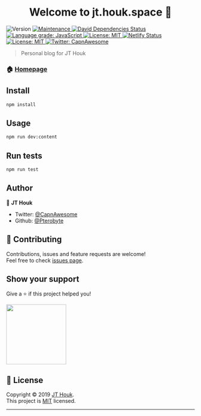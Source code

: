 <h1 align="center">Welcome to jt.houk.space 👋</h1>

<p>
  <img alt="Version" src="https://img.shields.io/badge/version-1.0.0-blue.svg?cacheSeconds=2592000" />
  <a href="https://github.com/HoukasaurusRex/houkasaurus/graphs/commit-activity">
    <img alt="Maintenance" src="https://img.shields.io/badge/Maintained%3F-yes-green.svg" target="_blank" />
  </a>
  <a href="https://david-dm.org/pterobyte/houkasaurus">
    <img alt="David Dependencies Status" src="https://david-dm.org/pterobyte/houkasaurus.svg" target="_blank" />
  </a>
  <a href="https://lgtm.com/projects/g/Pterobyte/jt.houk.space/context:javascript">
    <img alt="Language grade: JavaScript" src="https://img.shields.io/lgtm/grade/javascript/g/Pterobyte/jt.houk.space.svg?logo=lgtm&logoWidth=18" target="_blank" />
  </a>
  <a href="https://opensource.org/licenses/MIT">
    <img alt="License: MIT" src="https://img.shields.io/badge/License-MIT-yellow.svg" target="_blank" />
  </a>
  <a href="https://app.netlify.com/sites/houkasaurus/deploys">
    <img alt="Netlify Status" src="https://api.netlify.com/api/v1/badges/db1500c5-d307-4fa7-acd0-60543ece4624/deploy-status" target="_blank" />
  </a>
  <a href="https://github.com/HoukasaurusRex/jt.houk.space/blob/master/LICENSE">
    <img alt="License: MIT" src="https://img.shields.io/badge/License-MIT-yellow.svg" target="_blank" />
  </a>
  <a href="https://twitter.com/CapnAwesome">
    <img alt="Twitter: CapnAwesome" src="https://img.shields.io/twitter/follow/CapnAwesome.svg?style=social" target="_blank" />
  </a>
</p>

> Personal blog for JT Houk

### 🏠 [Homepage](jt.houk.space)

## Install

```sh
npm install
```

## Usage

```sh
npm run dev:content
```

## Run tests

```sh
npm run test
```

## Author

👤 **JT Houk**

* Twitter: [@CapnAwesome](https://twitter.com/CapnAwesome)
* Github: [@Pterobyte](https://github.com/HoukasaurusRex)

## 🤝 Contributing

Contributions, issues and feature requests are welcome!<br />Feel free to check [issues page](https://github.com/HoukasaurusRex/jt.houk.space/issues).

## Show your support

Give a ⭐️ if this project helped you!

<a href="https://www.patreon.com/TerminallyChillSoftware">
  <img src="https://c5.patreon.com/external/logo/become_a_patron_button@2x.png" width="160">
</a>

## 📝 License

Copyright © 2019 [JT Houk](https://github.com/HoukasaurusRex).<br />
This project is [MIT](https://github.com/HoukasaurusRex/jt.houk.space/blob/master/LICENSE) licensed.

***